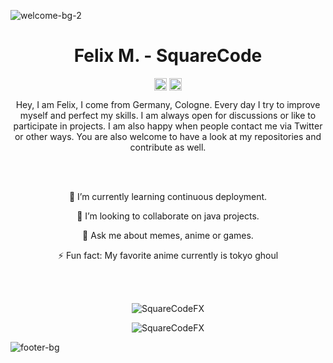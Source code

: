 ![welcome-bg-2](https://user-images.githubusercontent.com/50290580/124369381-11ed1800-dc74-11eb-90a9-2ff2073c3b97.jpg)

<p align="center"> <h1 align="center"> Felix M. - SquareCode </h1> </p>
<p align="center">
<a href="https://github.com/squarecodefx" target="_blank"><img align="center" src="https://cdn.jsdelivr.net/npm/simple-icons@3.0.1/icons/github.svg" alt="rexlManu" height="20" width="20" /></a>
<a href="https://twitter.com/squarekot" target="_blank"><img align="center" src="https://cdn.jsdelivr.net/npm/simple-icons@3.0.1/icons/twitter.svg" alt="rexlManu" height="20" width="20" /></a>
</p>

<p align="center">Hey, I am Felix, I come from Germany, Cologne. Every day I try to improve myself and perfect my skills. I am always open for discussions or like to participate in projects. I am also happy when people contact me via Twitter or other ways. You are also welcome to have a look at my repositories and contribute as well.</p>

<br> </br>

<!--🔭 I’m currently working on opensource project [name](https://github.com/SquareCodeFX/)-->

<p align="center">🌱 I’m currently learning continuous deployment.</p>

<p align="center">👯 I’m looking to collaborate on java projects.</p>

<p align="center">💬 Ask me about memes, anime or games.</p>

<p align="center">⚡ Fun fact: My favorite anime currently is tokyo ghoul</p>

<br> </br>

<p align="center">
	<img src=https://github-readme-stats.vercel.app/api?username=SquareCodeFX&show_icons=true&theme=radical alt=SquareCodeFX /> </p>
<p align="center">
	<img src=https://github-readme-stats.vercel.app/api/top-langs/?username=SquareCodeFX&layout=compact&theme=radical alt=SquareCodeFX />
</p>

![footer-bg](https://user-images.githubusercontent.com/50290580/124369382-144f7200-dc74-11eb-807a-f10a7a502dd9.jpg)
